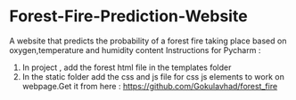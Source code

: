 # Forest-Fire-Prediction-Website
A website that predicts the probability of a forest fire taking place based on oxygen,temperature and humidity content
Instructions for Pycharm :
1) In project , add the forest html file in the templates folder
2) In the static folder add the css and js file for css js elements to work on webpage.Get it from here : https://github.com/Gokulavhad/forest_fire
